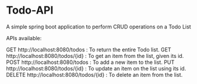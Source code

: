 # Todo-API
A simple spring boot application to perform CRUD operations on a Todo List

APIs available:

GET http://localhost:8080/todos : To return the entire Todo list.
GET http://localhost:8080/todos/{id} : To get an item from the list, given its id.
POST http://localhost:8080/todos : To add a new item to the list.
PUT http://localhost:8080/todos/{id} : To update an item on the list using its id.
DELETE http://localhost:8080/todos/{id} : To delete an item from the list.
